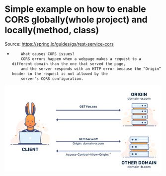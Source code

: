 # Simple example on how to enable CORS globally(whole project) and locally(method, class)
Source: https://spring.io/guides/gs/rest-service-cors

-         What causes CORS issues?
          CORS errors happen when a webpage makes a request to a different domain than the one that served the page, 
          and the server responds with an HTTP error because the “Origin” header in the request is not allowed by the
          server's CORS configuration.

![img_1.png](src/main/resources/static/img_1.png)